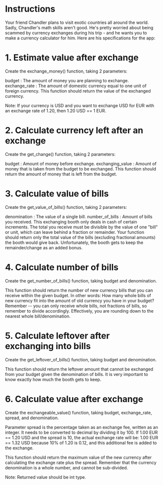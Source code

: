 # Instructions

Your friend Chandler plans to visit exotic countries all around the world. 
Sadly, Chandler's math skills aren't good. He's pretty worried about being scammed by currency exchanges during his trip - and he wants you to make a currency calculator for him. 
Here are his specifications for the app:

# 1. Estimate value after exchange
Create the exchange_money() function, taking 2 parameters:

budget : The amount of money you are planning to exchange.
exchange_rate : The amount of domestic currency equal to one unit of foreign currency.
This function should return the value of the exchanged currency.

Note: If your currency is USD and you want to exchange USD for EUR with an exchange rate of 1.20, then 1.20 USD == 1 EUR.

# 2. Calculate currency left after an exchange
Create the get_change() function, taking 2 parameters:

budget : Amount of money before exchange.
exchanging_value : Amount of money that is taken from the budget to be exchanged.
This function should return the amount of money that is left from the budget.

# 3. Calculate value of bills
Create the get_value_of_bills() function, taking 2 parameters:

denomination : The value of a single bill.
number_of_bills : Amount of bills you received.
This exchanging booth only deals in cash of certain increments. The total you receive must be divisible by the value of one "bill" or unit, 
which can leave behind a fraction or remainder. Your function should return only the total value of the bills (excluding fractional amounts) the booth would give back. Unfortunately, the booth gets to keep the remainder/change as an added bonus.

# 4. Calculate number of bills
Create the get_number_of_bills() function, taking budget and denomination.

This function should return the number of new currency bills that you can receive within the given budget. 
In other words: How many whole bills of new currency fit into the amount of old currency you have in your budget? 
Remember -- you can only receive whole bills, not fractions of bills, so remember to divide accordingly. 
Effectively, you are rounding down to the nearest whole bill/denomination.

# 5. Calculate leftover after exchanging into bills
Create the get_leftover_of_bills() function, taking budget and denomination.

This function should return the leftover amount that cannot be exchanged from your budget given the denomination of bills. 
It is very important to know exactly how much the booth gets to keep.

# 6. Calculate value after exchange
Create the exchangeable_value() function, taking budget, exchange_rate, spread, and denomination.

Parameter spread is the percentage taken as an exchange fee, written as an integer. 
It needs to be converted to decimal by dividing it by 100. If 1.00 EUR == 1.20 USD and the spread is 10, 
the actual exchange rate will be: 1.00 EUR == 1.32 USD because 10% of 1.20 is 0.12, and this additional fee is added to the exchange.

This function should return the maximum value of the new currency after calculating the exchange rate plus the spread. 
Remember that the currency denomination is a whole number, and cannot be sub-divided.

Note: Returned value should be int type.
